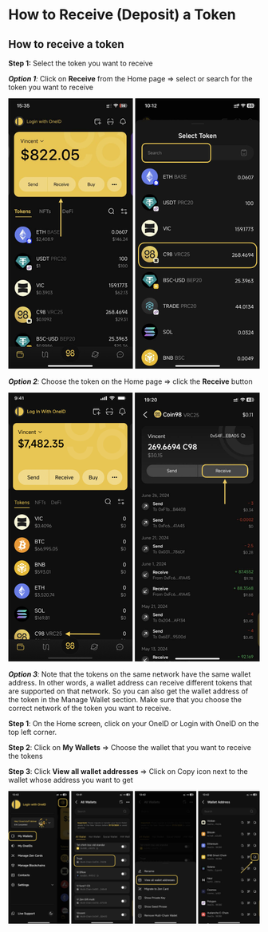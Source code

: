 # How to Receive (Deposit) a Token

## How to receive a token <a href="#uf1j32a2efk5" id="uf1j32a2efk5"></a>

**Step 1:** Select the token you want to receive

_**Option 1**:_ Click on **Receive** from the Home page => select or search for the token you want to receive

![](<../../../../.gitbook/assets/0 (2).png>)

_**Option 2**:_ Choose the token on the Home page => click the **Receive** button

![](<../../../../.gitbook/assets/1 (2).png>)

_**Option 3**:_ Note that the tokens on the same network have the same wallet address. In other words, a wallet address can receive different tokens that are supported on that network. So you can also get the wallet address of the token in the Manage Wallet section. Make sure that you choose the correct network of the token you want to receive.

**Step 1**: On the Home screen, click on your OneID or Login with OneID on the top left corner.

**Step 2**: Click on **My Wallets** => Choose the wallet that you want to receive the tokens

**Step 3**: Click **View all wallet addresses** => Click on Copy icon next to the wallet whose address you want to get

![](<../../../../.gitbook/assets/2 (3).png>)

